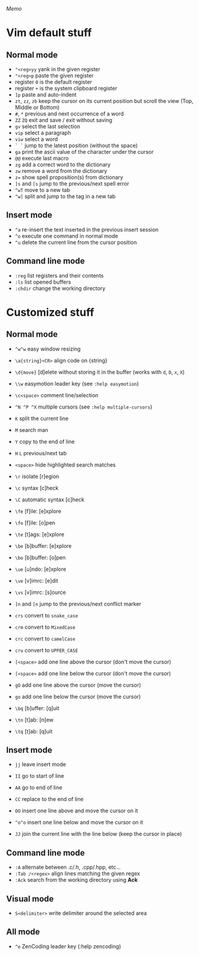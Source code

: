 _Memo_

# Vim default stuff

## Normal mode

- `"<reg>yy` yank in the given register
- `"<reg>p` paste the given register
- register `0` is the default register
- register `+` is the system clipboard register
- `]p` paste and auto-indent
- `zt`, `zz`, `zb` keep the cursor on its current position but scroll the view (Top, Middle or Bottom)
- `#`, `*` previous and next occurrence of a word
- `ZZ` `ZQ` exit and save / exit without saving
- `gv` select the last selection
- `vip` select a paragraph
- `viw` select a word
- `` ` ` `` jump to the latest position (without the space)
- `ga` print the ascii value of the character under the cursor
- `@@` execute last macro
- `zg` add a correct word to the dictionary
- `zw` remove a word from the dictionary
- `z=` show spell proposition(s) from dictionary
- `]s` and `[s` jump to the previous/next spell error
- `^wT` move to a new tab
- `^w]` split and jump to the tag in a new tab

## Insert mode

- `^a` re-insert the text inserted in the previous insert session
- `^o` execute one command in normal mode
- `^u` delete the current line from the cursor position

## Command line mode

- `:reg` list registers and their contents
- `:ls` list opened buffers
- `:chdir` change the working directory

# Customized stuff

## Normal mode

- `^w^w` easy window resizing

- `\a{string}<CR>` align code on {string}
- `\d{move}` [d]elete without storing it in the buffer (works with `d`, `D`, `x`, `X`)
- `\\w` easymotion leader key (see `:help easymotion`)
- `\c<space>` comment line/selection
- `^N ^P ^X` multiple cursors (see `:help multiple-cursors`)
- `K` split the current line
- `M` search man
- `Y` copy to the end of line
- `H` `L` previous/next tab
- `<space>` hide highlighted search matches
- `\r` isolate [r]egion
- `\c` syntax [c]heck
- `\C` automatic syntax [c]heck
- `\fe` [f]ile: [e]xplore
- `\fo` [f]ile: [o]pen
- `\te` [t]ags: [e]xplore
- `\be` [b]buffer: [e]xplore
- `\bo` [b]buffer: [o]pen
- `\ue` [u]ndo: [e]xplore
- `\ve` [v]imrc: [e]dit
- `\vs` [v]imrc: [s]ource
- `]n` and `[n` jump to the previous/next conflict marker
- `crs` convert to `snake_case`
- `crm` convert to `MixedCase`
- `crc` convert to `camelCase`
- `cru` convert to `UPPER_CASE`
- `[<space>` add one line above the cursor (don't move the cursor)
- `[<space>` add one line below the cursor (don't move the cursor)
- `gO` add one line above the cursor (move the cursor)
- `go` add one line below the cursor (move the cursor)
- `\bq` [b]uffer: [q]uit
- `\tn` [t]ab: [n]ew
- `\tq` [t]ab: [q]uit

## Insert mode

- `jj` leave insert mode

- `II` go to start of line
- `AA` go to end of line
- `CC` replace to the end of line
- `OO` insert one line above and move the cursor on it
- `^o^o` insert one line below and move the cursor on it
- `JJ` join the current line with the line below (keep the cursor in place)

## Command line mode

- `:A` alternate between .c/.h, .cpp/.hpp, etc...
- `:Tab /<regex>` align lines matching the given regex
- `:Ack` search from the working directory using **Ack**

## Visual mode

- `S<delimiter>` write delimiter around the selected area

## All mode

- `^e` ZenCoding leader key (:help zencoding)
